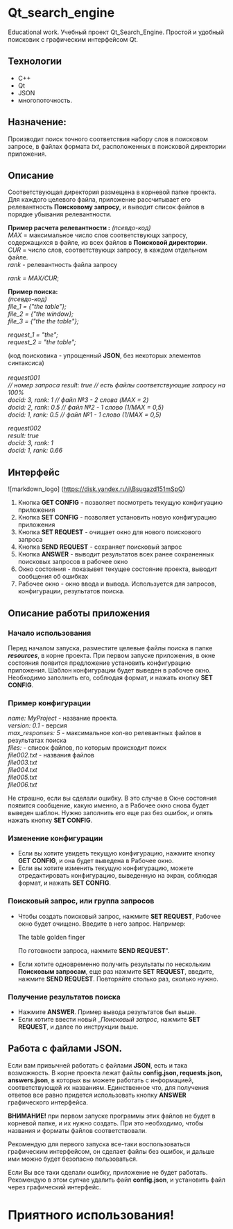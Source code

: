 # Qt_search_engine
Educational work. Учебный проект Qt_Search_Engine.
Простой и удобный поисковик с графическим интерфейсом Qt.

## Технологии    
- C++
-  Qt
-  JSON
-  многопоточность. 

## Назначение:
Производит поиск точного соответствия набору слов в поисковом
 запросе, в файлах формата _txt_, расположенных в поисковой 
директории приложения.

## Описание
Соответствующая директория размещена в корневой папке проекта.
Для каждого целевого файла, приложение рассчитывает его 
релевантность __Поисковому запросу__, и выводит список файлов
в порядке убывания релевантности. 

__Пример расчета релевантности :__
_(псевдо-код)_<br/>
_MAX_ = максимальное число слов соответствующх запросу, 
содержащихся в файле, из всех файлов в __Поисковой директории__.<br/>
_CUR_ = число слов, соответствующх запросу, 
в каждом отдельном файле.<br/>
_rank_ - релевантность файла запросу<br/>

_rank = MAX/CUR_;

__Пример поиска:__<br/>
_(псевдо-код)_<br/>
_file_1 = {"the table"};<br/>
file_2 = {"the window};<br/>
file_3 = {"the the table"};_<br/>

_request_1 = "the";<br/>
request_2 = "the table";_<br/>

(код поисковика - упрощенный __JSON__, без некоторых элементов синтаксиса)<br/><br/>
_request001<br/>     // номер запроса
result: true         // есть файлы соответствующие запросу на 100%<br/>
docid: 3, rank: 1    // файл №3 - 2 слова (MAX = 2)<br/>
docid: 2, rank: 0.5  // файл №2 - 1 слово (1/MAX = 0,5)<br/>
docid: 1, rank: 0.5  // файл №1 - 1 слово (1/MAX = 0,5)_<br/>

_request002<br/>
result: true<br/>
docid: 3, rank: 1<br/>
docid: 1, rank: 0.66_<br/>

## Интерфейс
![markdown_logo] (https://disk.yandex.ru\i\Bsugazd151mSpQ)
1. Кнопка __GET CONFIG__ - позволяет посмотреть текущую конфигуацию приложения
2. Кнопка __SET CONFIG__ - позволяет установить новую конфигурацию приложения
3. Кнопка __SET REQUEST__ - очищает окно для нового поискового запроса 
4. Кнопка __SEND REQUEST__ - сохраняет поисковый запрос
5. Кнопка __ANSWER__ - выводит результатов всех ранее сохраненных поисковых запросов в 
рабочее окно
6. Окно состояния - показывет текущее состояние проекта, выводит сообщения об ошибках
7. Рабочее окно - окно ввода и вывода. 
Используется для запросов, конфигурации, результатов поиска.

## Описание работы приложения

### Начало использования

Перед началом запуска, разместите целевые файлы поиска в папке ___resources___, в корне проекта.
При первом запуске приложения, в окне состояния появится предложение установить конфигурацию приложения.
Шаблон конфигурации будет выведен в рабочее окно. Необходимо заполнить его, 
соблюдая формат, и нажать кнопку __SET CONFIG__.

### Пример конфигурации
_name: MyProject_              - название проекта. <br/>
_version: 0.1_                 - версия<br/>
_max_responses: 5_             - максимальное кол-во релевантных файлов в результатах поиска<br/>
_files:_                       - список файлов, по которым происходит поиск<br/>
_file002.txt_                  - названия файлов<br/>
_file003.txt<br/>
file004.txt<br/>
file005.txt<br/>
file006.txt_

Не страшно, если вы сделали ошибку. В это случае в Окне состояния появится сообщение, 
какую именно, а в Рабочее окно снова будет выведен шаблон. 
Нужно заполнить его еще раз без ошибок, и опять нажать кнопку __SET CONFIG__.


### Изменение конфигурации

- Если вы хотите увидеть текущую конфигурацию, нажмите кнопку __GET CONFIG__, 
и она будет выведена в Рабочее окно.
- Если вы хотите изменить текущую конфигурацию, можете отредактировать
конфигурацию, выведенную на экран, соблюдая формат, и нажать __SET CONFIG__.

### Поисковый запрос, или группа запросов

- Чтобы создать поисковый запрос, нажмите __SET REQUEST__, Рабочее окно будет очищено.
Введите в него запрос. Например:

   The table golden finger

   По готовности запроса, нажмите __SEND REQUEST__".

- Если хотите одновременно получить результаты по нескольким __Поисковым запросам__, 
еще раз нажмите __SET REQUEST__, введите, нажмите __SEND REQUEST__.
   Повторяйте столько раз, сколько нужно.

### Получение результатов поиска

- Нажмите __ANSWER__. Пример вывода результатов был выше.
- Если хотите ввести новый __Поисковый запрос_, 
нажмите __SET REQUEST__, и далее по инструкции выше.


## Работа с файлами JSON.
Если вам привычней работать с файлами __JSON__, есть и така возможность.
В корне проекта лежат файлы __config.json, requests.json, answers.json__,
в которых вы можете работать с информацией, соответствующей их названиям.
Единственное что, для получения ответов все равно придется использовать кнопку
__ANSWER__ графического интерфейса.

__ВНИМАНИЕ!__ при первом запуске программы этих файлов не будет
 в корневой папке, и их нужно создать. При это необходимо,
 чтобы названия и форматы файлов соответствовали.

Рекомендую для первого запуска все-таки воспользоваться графическим интерфейсом, 
он сделает файлы без ошибок, и дальше ими можно будет безопасно пользоваться.

Если Вы все таки сделали ошибку, приложение не будет работать.
Рекомендую в этом сулчае удалить файл __config.json__, 
и установить файл через графический интерфейс.

# Приятного использования!
 
